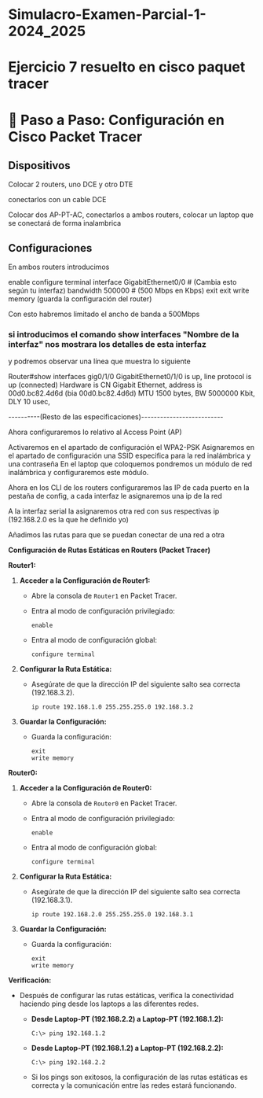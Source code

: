 # Simulacro-Examen-Parcial-1-2024_2025

# Ejercicio 7 resuelto en cisco paquet tracer

# 🔹 Paso a Paso: Configuración en Cisco Packet Tracer

## Dispositivos

Colocar 2 routers, uno DCE y otro DTE 

conectarlos con un cable DCE

Colocar dos AP-PT-AC, conectarlos a ambos routers, colocar un laptop que se conectará de forma inalambrica

## Configuraciones

En ambos routers introducimos 

enable
configure terminal
interface GigabitEthernet0/0  # (Cambia esto según tu interfaz)
bandwidth 500000  # (500 Mbps en Kbps)
exit
exit
write memory (guarda la configuración del router)

Con esto habremos limitado el ancho de banda a 500Mbps

### si introducimos el comando show interfaces "Nombre de la interfaz" nos mostrara los detalles de esta interfaz 

y podremos observar una línea que muestra lo siguiente 

Router#show interfaces gig0/1/0
GigabitEthernet0/1/0 is up, line protocol is up (connected)
  Hardware is CN Gigabit Ethernet, address is 00d0.bc82.4d6d (bia 00d0.bc82.4d6d)
  MTU 1500 bytes, BW 5000000 Kbit, DLY 10 usec,
  
  ----------(Resto de las especificaciones)--------------------------


  Ahora configuraremos lo relativo al Access Point (AP) 

Activaremos en el apartado de configuración el WPA2-PSK Asignaremos en el apartado de configuración una SSID especifica para la red inalámbrica y una contraseña 
En el laptop que coloquemos pondremos un módulo de red inalámbrica y configuraremos este módulo.

Ahora en los CLI de los routers configuraremos las IP de cada puerto en la pestaña de config, a cada interfaz le asignaremos una ip de la red

A la interfaz serial la asignaremos otra red con sus respectivas ip (192.168.2.0 es la que he definido yo)

Añadimos las rutas para que se puedan conectar de una red a otra 

**Configuración de Rutas Estáticas en Routers (Packet Tracer)**

**Router1:**

1.  **Acceder a la Configuración de Router1:**

    * Abre la consola de `Router1` en Packet Tracer.
    * Entra al modo de configuración privilegiado:

        ```plaintext
        enable
        ```

    * Entra al modo de configuración global:

        ```plaintext
        configure terminal
        ```

2.  **Configurar la Ruta Estática:**

    * Asegúrate de que la dirección IP del siguiente salto sea correcta (192.168.3.2).

        ```plaintext
        ip route 192.168.1.0 255.255.255.0 192.168.3.2
        ```

3.  **Guardar la Configuración:**

    * Guarda la configuración:

        ```plaintext
        exit
        write memory
        ```

**Router0:**

1.  **Acceder a la Configuración de Router0:**

    * Abre la consola de `Router0` en Packet Tracer.
    * Entra al modo de configuración privilegiado:

        ```plaintext
        enable
        ```

    * Entra al modo de configuración global:

        ```plaintext
        configure terminal
        ```

2.  **Configurar la Ruta Estática:**

    * Asegúrate de que la dirección IP del siguiente salto sea correcta (192.168.3.1).

        ```plaintext
        ip route 192.168.2.0 255.255.255.0 192.168.3.1
        ```

3.  **Guardar la Configuración:**

    * Guarda la configuración:

        ```plaintext
        exit
        write memory
        ```

**Verificación:**

* Después de configurar las rutas estáticas, verifica la conectividad haciendo ping desde los laptops a las diferentes redes.

    * **Desde Laptop-PT (192.168.2.2) a Laptop-PT (192.168.1.2):**

        ```plaintext
        C:\> ping 192.168.1.2
        ```

    * **Desde Laptop-PT (192.168.1.2) a Laptop-PT (192.168.2.2):**

        ```plaintext
        C:\> ping 192.168.2.2
        ```

    * Si los pings son exitosos, la configuración de las rutas estáticas es correcta y la comunicación entre las redes estará funcionando.

